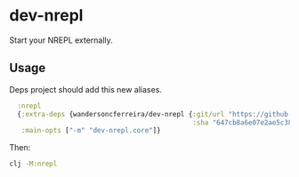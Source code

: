 # dev-nrepl

Start your NREPL externally.

## Usage

Deps project should add this new aliases.

``` clojure
  :nrepl
  {:extra-deps {wandersoncferreira/dev-nrepl {:git/url "https://github.com/wandersoncferreira/dev-nrepl" 
                                              :sha "647cb8a6e07e2ae5c3857ced8bffaed73f43fd10"}}
   :main-opts ["-m" "dev-nrepl.core"]}
```


Then:

``` sh
clj -M:nrepl
```
